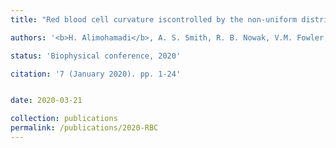 ```yaml
---
title: "Red blood cell curvature iscontrolled by the non-uniform distribution of myosin-mediated forces and membrane Tension"

authors: '<b>H. Alimohamadi</b>, A. S. Smith, R. B. Nowak, V.M. Fowler, and P. Rangamani'

status: 'Biophysical conference, 2020'

citation: '7 (January 2020). pp. 1-24'


date: 2020-03-21

collection: publications
permalink: /publications/2020-RBC
---
```

